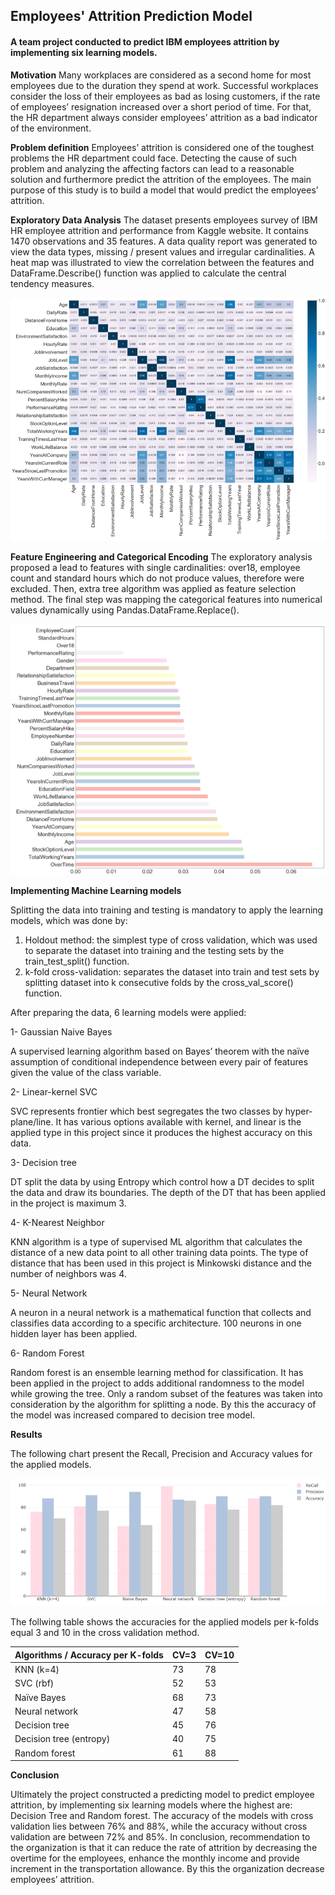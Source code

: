 ## Employees' Attrition Prediction Model
#### A team project conducted to predict IBM employees attrition by implementing six learning models.

**Motivation** Many workplaces are considered as a second home for most employees due to the duration they spend at work. 
Successful workplaces consider the loss of their employees as bad as losing customers, if the rate of employees’ 
resignation increased over a short period of time. For that, the HR department always consider employees’ attrition as a bad indicator of the environment. 

**Problem definition**  Employees’ attrition is considered one of the toughest problems the HR department could face. 
Detecting the cause of such problem and analyzing the affecting factors can lead to a reasonable solution and furthermore 
predict the attrition of the employees. The main purpose of this study is to build a model that would predict the employees’ attrition. 

**Exploratory Data Analysis**
The dataset presents employees survey of IBM HR employee attrition and performance from Kaggle website. It contains 1470 observations and 35 features. 
A data quality report was generated to view the data types, missing / present values and irregular cardinalities. 
A heat map was illustrated to view the correlation between the features and DataFrame.Describe() function was applied to calculate the central tendency measures.

<img src="images/Eheatmap.png?raw=true"/>


**Feature Engineering and Categorical Encoding**
The exploratory analysis proposed a lead to features with single cardinalities: over18, employee count and standard hours which do not produce values, 
therefore were excluded. Then, extra tree algorithm was applied as feature selection method. The final step was mapping the categorical features into numerical values dynamically using Pandas.DataFrame.Replace().

<img src="images/EFimportance.png?raw=true"/>

**Implementing Machine Learning models**

Splitting the data into training and testing is mandatory to apply the learning models, which was done by: 

1.	Holdout method: the simplest type of cross validation, which was used to separate the dataset into training and the testing sets by the train_test_split() function.   
2.	k-fold cross-validation: separates the dataset into train and test sets by splitting dataset into k consecutive folds by the cross_val_score() function.  

After preparing the data, 6 learning models were applied: 

1- Gaussian Naive Bayes 

A supervised learning algorithm based on Bayes’ theorem with the naïve assumption of conditional independence between every pair of features given the value of the class variable. 

2- Linear-kernel SVC 

SVC represents frontier which best segregates the two classes by hyper-plane/line. It has various options available with kernel, and linear is the applied type in this project since it produces the highest accuracy on this data.  

3- Decision tree 

DT split the data by using Entropy which control how a DT decides to split the data and draw its boundaries. The depth of the DT that has been applied in the project is maximum 3. 

4- K-Nearest Neighbor 

KNN algorithm is a type of supervised ML algorithm that calculates the distance of a new data point to all other training data points. The type of distance that has been used in this project is Minkowski distance and the number of neighbors was 4. 

5- Neural Network 

A neuron in a neural network is a mathematical function that collects and classifies data according to a specific architecture. 100 neurons in one hidden layer has been applied. 

6- Random Forest  

Random forest is an ensemble learning method for classification. It has been applied in the project to adds additional randomness to the model while growing the tree. Only a random subset of the features was taken into consideration by the algorithm for splitting a node. 
By this the accuracy of the model was increased compared to decision tree model. 



**Results** 

The following chart present the Recall, Precision and Accuracy values for the applied models.

<img src="images/EMresults.png?raw=true"/>

The follwing table shows the accuracies for the applied models per k-folds equal 3 and 10 in the cross validation method.

|Algorithms / Accuracy per K-folds	|  CV=3  |	CV=10 |
| --------------------------------  | ------ | ------ |
| KNN (k=4)	                        |  73	   |  78    |
| SVC (rbf)	                        |  52	   |  53    |
| Naïve Bayes                       |	 68	   |  73    |
| Neural network	                  |  47	   |  58    |
| Decision tree	                    |  45	   |  76    |
| Decision tree (entropy)	          |  40	   |  75    |
| Random forest	                    |  61	   |  88    | 


**Conclusion** 

Ultimately the project constructed a predicting model to predict employee attrition, by implementing six learning models where the highest are: 
Decision Tree and Random forest. The accuracy of the models with cross validation lies between 76% and 88%, while the accuracy without cross validation are 
between 72% and 85%. In conclusion, recommendation to the organization is that it can reduce the rate of attrition by decreasing the overtime for the employees, enhance the monthly income and provide increment in the transportation allowance. By this the organization decrease employees’ attrition.
